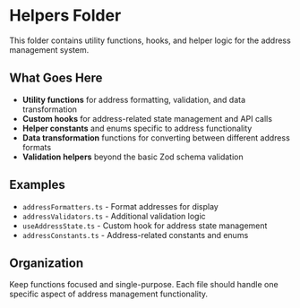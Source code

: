 # Helpers Folder

This folder contains utility functions, hooks, and helper logic for the address management system.

## What Goes Here

- **Utility functions** for address formatting, validation, and data transformation
- **Custom hooks** for address-related state management and API calls
- **Helper constants** and enums specific to address functionality
- **Data transformation** functions for converting between different address formats
- **Validation helpers** beyond the basic Zod schema validation

## Examples

- `addressFormatters.ts` - Format addresses for display
- `addressValidators.ts` - Additional validation logic
- `useAddressState.ts` - Custom hook for address state management
- `addressConstants.ts` - Address-related constants and enums

## Organization

Keep functions focused and single-purpose. Each file should handle one specific aspect of address management functionality.




